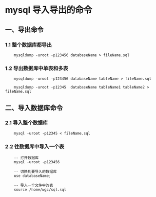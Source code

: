

# mysql 导入导出的命令


## 一、导出命令

### 1.1 整个数据库都导出
       
        mysqldump -uroot -p123456 databaseName > fileName.sql
        

### 1.2 导出数据库中单表和多表


        mysqldump -uroot -p123456 databaseName tableName > fileName.sql
        
        mysqldump -uroot -p12345  databaseName tableName1 tableName2 > fileName.sql
        
## 二、导入数据库命令

### 2.1 导入整个数据库

        mysql -uroot -p12345 < fileName.sql
        
### 2.2 往数据库中导入一个表

        -- 打开数据库
        mysql -uroot -p123456 
        
        -- 切换到要导入的数据库
        use databaseName;
        
        -- 导入一个文件中的表
        source /home/wgc/sql.sql
